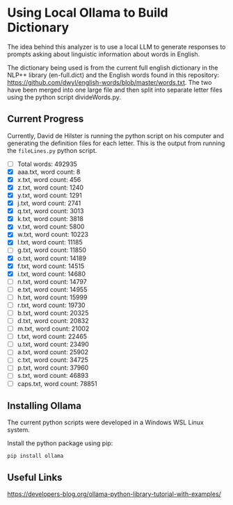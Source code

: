 # Using Local Ollama to Build Dictionary

The idea behind this analyzer is to use a local LLM to generate responses to prompts asking about linguistic information about words in English.

The dictionary being used is from the current full english dictionary in the NLP++ library (en-full.dict) and the English words found in this repository: https://github.com/dwyl/english-words/blob/master/words.txt. The two have been merged into one large file and then split into separate letter files using the python script divideWords.py.

## Current Progress

Currently, David de Hilster is running the python script on his computer and generating the definition files for each letter. This is the output from running the `fileLines.py` python script.

- [ ] Total words: 492935
- [x] aaa.txt, word count: 8
- [x] x.txt, word count: 456
- [x] z.txt, word count: 1240
- [x] y.txt, word count: 1291
- [x] j.txt, word count: 2741
- [x] q.txt, word count: 3013
- [x] k.txt, word count: 3818
- [x] v.txt, word count: 5800
- [x] w.txt, word count: 10223
- [x] l.txt, word count: 11185
- [ ] g.txt, word count: 11850
- [x] o.txt, word count: 14189
- [x] f.txt, word count: 14515
- [x] i.txt, word count: 14680
- [ ] n.txt, word count: 14797
- [ ] e.txt, word count: 14955
- [ ] h.txt, word count: 15999
- [ ] r.txt, word count: 19730
- [ ] b.txt, word count: 20325
- [ ] d.txt, word count: 20832
- [ ] m.txt, word count: 21002
- [ ] t.txt, word count: 22465
- [ ] u.txt, word count: 23490
- [ ] a.txt, word count: 25902
- [ ] c.txt, word count: 34725
- [ ] p.txt, word count: 37960
- [ ] s.txt, word count: 46893
- [ ] caps.txt, word count: 78851

## Installing Ollama

The current python scripts were developed in a Windows WSL Linux system.

Install the python package using pip:

```
pip install ollama
```

## Useful Links

https://developers-blog.org/ollama-python-library-tutorial-with-examples/
